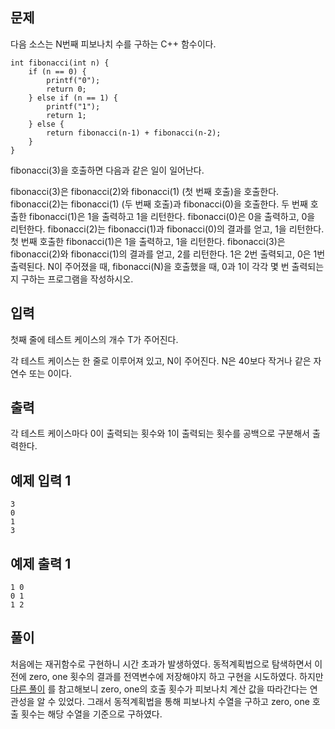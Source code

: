 ## 문제
다음 소스는 N번째 피보나치 수를 구하는 C++ 함수이다.

```
int fibonacci(int n) {
    if (n == 0) {
        printf("0");
        return 0;
    } else if (n == 1) {
        printf("1");
        return 1;
    } else {
        return fibonacci(n‐1) + fibonacci(n‐2);
    }
}
```
fibonacci(3)을 호출하면 다음과 같은 일이 일어난다.

fibonacci(3)은 fibonacci(2)와 fibonacci(1) (첫 번째 호출)을 호출한다.
fibonacci(2)는 fibonacci(1) (두 번째 호출)과 fibonacci(0)을 호출한다.
두 번째 호출한 fibonacci(1)은 1을 출력하고 1을 리턴한다.
fibonacci(0)은 0을 출력하고, 0을 리턴한다.
fibonacci(2)는 fibonacci(1)과 fibonacci(0)의 결과를 얻고, 1을 리턴한다.
첫 번째 호출한 fibonacci(1)은 1을 출력하고, 1을 리턴한다.
fibonacci(3)은 fibonacci(2)와 fibonacci(1)의 결과를 얻고, 2를 리턴한다.
1은 2번 출력되고, 0은 1번 출력된다. N이 주어졌을 때, fibonacci(N)을 호출했을 때, 0과 1이 각각 몇 번 출력되는지 구하는 프로그램을 작성하시오.

## 입력
첫째 줄에 테스트 케이스의 개수 T가 주어진다.

각 테스트 케이스는 한 줄로 이루어져 있고, N이 주어진다. N은 40보다 작거나 같은 자연수 또는 0이다.

## 출력
각 테스트 케이스마다 0이 출력되는 횟수와 1이 출력되는 횟수를 공백으로 구분해서 출력한다.

## 예제 입력 1 
```
3
0
1
3
```

## 예제 출력 1 
```
1 0
0 1
1 2
```

## 풀이
처음에는 재귀함수로 구현하니 시간 초과가 발생하였다.
동적계획법으로 탐색하면서 이전에 zero, one 횟수의 결과를 전역변수에 저장해야지 하고 구현을 시도하였다.
하지만 [다른 풀이](https://sihyungyou.github.io/baekjoon-1003/) 를 참고해보니 zero, one의 호출 횟수가 피보나치 계산 값을 따라간다는 연관성을 알 수 있었다.
그래서 동적계획법을 통해 피보나치 수열을 구하고 zero, one 호출 횟수는 해당 수열을 기준으로 구하였다.
